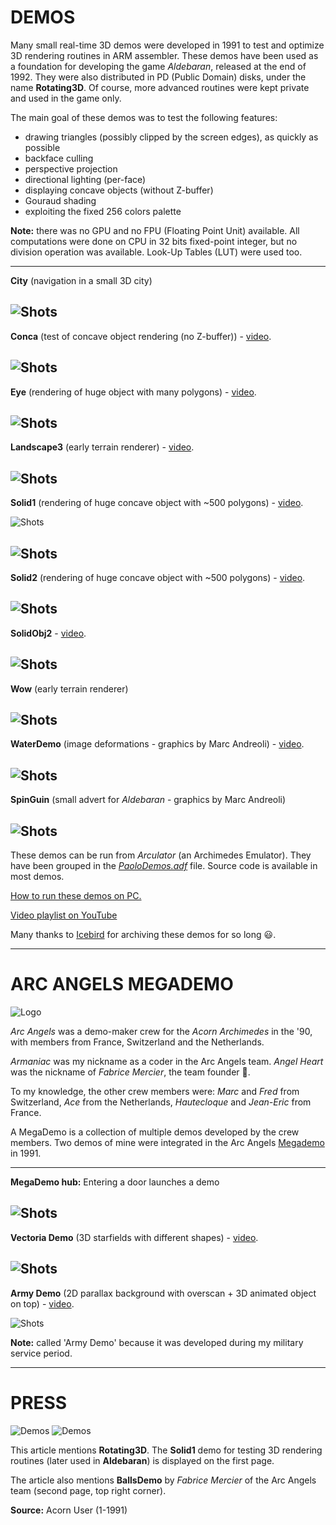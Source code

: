 # DEMOS

Many small real-time 3D demos were developed in 1991 to test and optimize 3D rendering routines in ARM assembler. These demos have been used as a foundation for developing the game _Aldebaran_, released at the end of 1992. They were also distributed in PD (Public Domain) disks, under the name **Rotating3D**. Of course, more advanced routines were kept private and used in the game only.

The main goal of these demos was to test the following features:

  - drawing triangles (possibly clipped by the screen edges), as quickly as possible
  - backface culling
  - perspective projection
  - directional lighting (per-face)
  - displaying concave objects (without Z-buffer)
  - Gouraud shading
  - exploiting the fixed 256 colors palette

**Note:** there was no GPU and no FPU (Floating Point Unit) available. All computations were done on CPU in 32 bits fixed-point integer, but no division operation was available. Look-Up Tables (LUT) were used too.

---
**City** (navigation in a small 3D city)

![Shots](screenshots/Rotating3D/City.jpg)
---
**Conca** (test of concave object rendering (no Z-buffer)) - [video](https://youtu.be/WynMQ5Mg4ns).

![Shots](screenshots/Rotating3D/Conca.jpg)
---
**Eye** (rendering of huge object with many polygons) - [video](https://youtu.be/wZWXxP8721M).

![Shots](screenshots/Rotating3D/Eye.jpg)
---
**Landscape3** (early terrain renderer) - [video](https://youtu.be/_cHsvOLis8U).

![Shots](screenshots/Rotating3D/Landscape3.jpg)
---
**Solid1** (rendering of huge concave object with ~500 polygons) - [video](https://youtu.be/GfaKjsNJI3c).

![Shots](screenshots/Rotating3D/Solid1.jpg)

![Shots](screenshots/Rotating3D/Solid1b.jpg)
---
**Solid2** (rendering of huge concave object with ~500 polygons) - [video](https://youtu.be/9sA5GOOiEIw).

![Shots](screenshots/Rotating3D/Solid2.jpg)
---
**SolidObj2** - [video](https://youtu.be/VcK_C9dsmUk).

![Shots](screenshots/Rotating3D/SolidObj2.jpg)
---
**Wow** (early terrain renderer)

![Shots](screenshots/Rotating3D/wow.jpg)
---
**WaterDemo** (image deformations - graphics by Marc Andreoli) - [video](https://youtu.be/PsEBNxQLHvE).

![Shots](screenshots/WaterDemo.jpg)
---
**SpinGuin** (small advert for _Aldebaran_ - graphics by Marc Andreoli)

![Shots](screenshots/SpinGuinDemo.jpg)
---

These demos can be run from _Arculator_ (an Archimedes Emulator). They have been grouped in the [_PaoloDemos.adf_](../../Demos/PaoloDemos.zip) file. Source code is available in most demos.

[How to run these demos on PC.](./README_HowTo.md)

[Video playlist on YouTube](https://www.youtube.com/playlist?list=PL_A5wPd6o7bN7TXDp6nEtpZL9q25Iq1Ra)

Many thanks to [Icebird](http://www.icebird.org/classics.html) for archiving these demos for so long :smiley:.

---

# ARC ANGELS MEGADEMO

![Logo](./ArcAngelsLogo.png)

_Arc Angels_ was a demo-maker crew for the _Acorn Archimedes_ in the '90, with members from France, Switzerland and the Netherlands.

_Armaniac_ was my nickname as a coder in the Arc Angels team. _Angel Heart_ was the nickname of _Fabrice Mercier_, the team founder :yellow_heart:.

To my knowledge, the other crew members were: _Marc_ and _Fred_ from Switzerland, _Ace_ from the Netherlands, _Hautecloque_ and _Jean-Eric_ from France.

A MegaDemo is a collection of multiple demos developed by the crew members. Two demos of mine were integrated in the Arc Angels [Megademo](../../Demos/MegaDemo.zip) in 1991.

---
**MegaDemo hub:** Entering a door launches a demo

![Shots](screenshots/ArcAngelsMegaDemo/Door.jpg)
---
**Vectoria Demo** (3D starfields with different shapes) - [video](https://www.youtube.com/watch?v=oqrJ2RkgYAQ).

![Shots](screenshots/ArcAngelsMegaDemo/VectoriaDemo.jpg)
---
**Army Demo** (2D parallax background with overscan + 3D animated object on top) - [video](https://www.youtube.com/watch?v=dO2qttN-eqU).

![Shots](screenshots/ArcAngelsMegaDemo/ArmyDemo.jpg)

**Note:** called 'Army Demo' because it was developed during my military service period.

---

# PRESS

![Demos](Demos1.jpg)
![Demos](Demos2.jpg)

This article mentions **Rotating3D**. The **Solid1** demo for testing 3D rendering routines (later used in **Aldebaran**) is displayed on the first page.

The article also mentions **BallsDemo** by _Fabrice Mercier_ of the Arc Angels team (second page, top right corner).

**Source:** Acorn User (1-1991)

